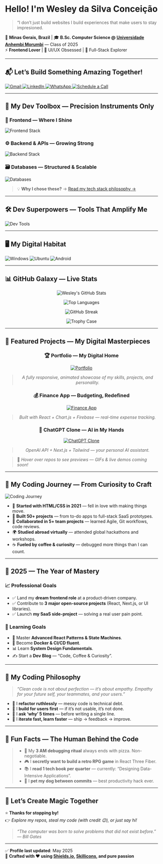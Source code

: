 # Hello! I'm Wesley da Silva Conceição 


> “I don’t just build websites I build experiences that make users to stay impresioned.

📍 **Minas Gerais, Brazil** | 🎓 **B.Sc. Computer Science @ [Universidade Anhembi Morumbi](https://portal.anhembi.br/)** — Class of 2025  
⚡ **Frontend Lover** | 🎨 UI/UX Obsessed | 🚀 Full-Stack Explorer

---

## 📬 Let’s Build Something Amazing Together!

<div align="left">
  <a href="mailto:wesleysilv23@gmail.com" target="_blank">
    <img src="https://custom-icon-badges.demolab.com/badge/-Gmail-D14836?style=for-the-badge&logo=gmail&logoColor=white&labelColor=D14836&logo=mail" alt="Gmail"/>
  </a>
  <a href="https://www.linkedin.com/in/wesleysilv/" target="_blank">
    <img src="https://custom-icon-badges.demolab.com/badge/-Let's%20Connect!-0A66C2?style=for-the-badge&logo=linkedin&logoColor=white&labelColor=0A66C2" alt="LinkedIn"/>
  </a>
  <a href="https://api.whatsapp.com/send?phone=+5534992540828&text=Olá%20Wesley!%20Vim%20do%20seu%20GitHub!" target="_blank">
    <img src="https://custom-icon-badges.demolab.com/badge/-Chat%20on%20WA!-25D366?style=for-the-badge&logo=whatsapp&logoColor=white&labelColor=25D366" alt="WhatsApp"/>
  </a>
  <a href="https://calendly.com/wesleysilv" target="_blank"> <!-- (Optional: Add Calendly link later) -->
    <img src="https://custom-icon-badges.demolab.com/badge/-Book%20a%20Call!-00C853?style=for-the-badge&logo=google-calendar&logoColor=white&labelColor=00C853" alt="Schedule a Call"/>
  </a>
</div>

---

## 🧰 My Dev Toolbox — Precision Instruments Only

### 🌈 Frontend — Where I Shine
<div align="left">
  <img src="https://skillicons.dev/icons?i=html,css,js,ts,react,nextjs,vue,tailwind,bootstrap,sass,redux" alt="Frontend Stack"/>
</div>

### ⚙️ Backend & APIs — Growing Strong
<div align="left">
  <img src="https://skillicons.dev/icons?i=nodejs,express,graphql,restapi,prisma" alt="Backend Stack"/>
</div>

### 🗃️ Databases — Structured & Scalable
<div align="left">
  <img src="https://skillicons.dev/icons?i=mysql,postgres,mongo" alt="Databases"/>
</div>

> 💡 **Why I chose these?** → [Read my tech stack philosophy →](#-my-coding-philosophy)

---

## 🛠️ Dev Superpowers — Tools That Amplify Me

<div align="left">
  <img src="https://skillicons.dev/icons?i=vscode,figma,postman,docker,heroku,jira,confluence,bitbucket,wordpress" alt="Dev Tools"/>
</div>

---

## 🖥️ My Digital Habitat

<div align="left">
  <img src="https://img.shields.io/badge/Windows_11-235689?style=for-the-badge&logo=windows&logoColor=white" alt="Windows"/>
  <img src="https://img.shields.io/badge/Ubuntu_22.04-E95420?style=for-the-badge&logo=ubuntu&logoColor=white" alt="Ubuntu"/>
  <img src="https://img.shields.io/badge/Android_14-3DDC84?style=for-the-badge&logo=android&logoColor=white" alt="Android"/>
</div>

---

## 📊 GitHub Galaxy — Live Stats

<div align="center">

![Wesley's GitHub Stats](https://github-readme-stats.vercel.app/api?username=wesley-silv&show_icons=true&theme=react&border_radius=15&count_private=true&include_all_commits=true)

![Top Languages](https://github-readme-stats.vercel.app/api/top-langs/?username=wesley-silv&layout=compact&theme=react&border_radius=15&langs_count=8)

![GitHub Streak](https://streak-stats.demolab.com?user=wesley-silv&theme=react&border_radius=15&date_format=M%20j%5B%2C%20Y%5D)

![Trophy Case](https://github-profile-trophy.vercel.app/?username=wesley-silv&theme=radical&no-frame=true&margin-w=15&row=1&column=7)

</div>

---

## 🚀 Featured Projects — My Digital Masterpieces

<div align="center">

### 🏆 Portfolio — My Digital Home
[![Portfolio](https://img.shields.io/badge/✨_See%20My%20Work!-0078D7?style=for-the-badge&logo=react&logoColor=white&labelColor=005A9E)](https://github.com/wesley-silv/portfolio)
> _A fully responsive, animated showcase of my skills, projects, and personality._

### 💰 Finance App — Budgeting, Redefined
[![Finance App](https://img.shields.io/badge/💰_Track%20Your%20Money!-28A745?style=for-the-badge&logo=react&logoColor=white&labelColor=1F7E37)](https://github.com/wesley-silv/finance-app)
> _Built with React + Chart.js + Firebase — real-time expense tracking._

### 🤖 ChatGPT Clone — AI in My Hands
[![ChatGPT Clone](https://img.shields.io/badge/🤖_Talk%20to%20AI!-FF4500?style=for-the-badge&logo=openai&logoColor=white&labelColor=CC3700)](https://github.com/wesley-silv/chatgpt-clone)
> _OpenAI API + Next.js + Tailwind — your personal AI assistant._

</div>

> 📸 *Hover over repos to see previews — GIFs & live demos coming soon!*

---

## 🌱 My Coding Journey — From Curiosity to Craft

![Coding Journey](https://media.giphy.com/media/l4JyOCNEfXvHn0U5W/giphy.gif)

- 🧩 **Started with HTML/CSS in 2021** — fell in love with making things move.
- 🚀 **Built 50+ projects** — from to-do apps to full-stack SaaS prototypes.
- 🤝 **Collaborated in 5+ team projects** — learned Agile, Git workflows, code reviews.
- 🌍 **Studied abroad virtually** — attended global hackathons and workshops.
- ☕ **Fueled by coffee & curiosity** — debugged more things than I can count.

---

## 🎯 2025 — The Year of Mastery

### 📈 Professional Goals
- ✅ Land my **dream frontend role** at a product-driven company.
- ✅ Contribute to **3 major open-source projects** (React, Next.js, or UI libraries).
- ✅ Launch **my SaaS side-project** — solving a real user pain point.

### 🧠 Learning Goals
- 📘 Master **Advanced React Patterns & State Machines**.
- 🐳 Become **Docker & CI/CD fluent**.
- 📊 Learn **System Design Fundamentals**.
- ✍️ Start a **Dev Blog** — “Code, Coffee & Curiosity”.

---

## 💭 My Coding Philosophy

> _“Clean code is not about perfection — it’s about empathy. Empathy for your future self, your teammates, and your users.”_

- 🧹 I **refactor ruthlessly** — messy code is technical debt.
- 🎯 I **build for users first** — if it’s not usable, it’s not done.
- 🤔 I **ask ‘why’ 5 times** — before writing a single line.
- 🔄 I **iterate fast, learn faster** — ship → feedback → improve.

---

## 🎁 Fun Facts — The Human Behind the Code

> - 🍕 My **3 AM debugging ritual** always ends with pizza. Non-negotiable.
> - 🎮 I **secretly want to build a retro RPG game** in React Three Fiber.
> - 📚 I **read 1 tech book per quarter** — currently: “Designing Data-Intensive Applications”.
> - 🐶 I **pet my dog between commits** — best productivity hack ever.

---

## 🌟 Let’s Create Magic Together

⭐ **Thanks for stopping by!**  
👉 _Explore my repos, steal my code (with credit 😉), or just say hi!_

> _“The computer was born to solve problems that did not exist before.” — Bill Gates_

---

✅ **Profile last updated**: May 2025  
🎨 **Crafted with ❤️ using [Shields.io](https://shields.io/), [Skillicons](https://skillicons.dev/), and pure passion**
